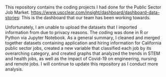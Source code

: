 This repository contains the coding projects I had done for the Public Sector Job Market. 
https://www.uscclear.com/insight/dashboard/dashboard-data-stories: This is the dashboard that our team has been working towards.

Unfortunately, I am unable to upload the datasets that I imported information from due to privacy reasons. The coding was done in R or Python via Jupyter Notebook.
As a general summary, I cleaned and merged together datasets containing application and hiring information for California public sector jobs, created a new variable that classified each job
by its overarching category, and created graphs that analyzed the trends in STEM and health jobs, as well as the impact of Covid-19 on engineering, nursing and remote jobs. 
I will continue to update this repository as I conduct more analysis. 

